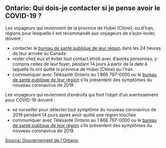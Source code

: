 ## Ontario: Qui dois-je contacter si je pense avoir le COVID-19 ?

Les voyageurs qui reviennent de la province de Hubei (Chine), ou d’Iran, régions pour lesquelle il est recommandé aux voyageurs de s’auto-isoler, doivent :

- contacter le [bureau de santé publique de leur région](http://www.health.gov.on.ca/fr/common/system/services/phu/locations.aspx) dans les 24 heures de leur arrivée au Canada
- rester chez eux et éviter tout contact étroit avec d’autres personnes, y compris celles de leur foyer, pendant 14 jours à partir de la date à laquelle ils ont quitté la province de Hubei (Chine) ou l’Iran
- communiquer avec Télésanté Ontario au 1 866 797-0000 ou le [bureau de santé publique de leur région](http://www.health.gov.on.ca/fr/common/system/services/phu/locations.aspx) s’ils présentent des symptômes du nouveau coronavirus de 2019

Les voyageurs qui reviennent d’endroits qui font l’objet d’un avertissement pour COVID-19 doivent :

- se surveiller pour détecter tout symptôme du nouveau coronavirus de 2019 pendant 14 jours après avoir quitté une région touchée
- communiquer avec Télésanté Ontario au 1 866 797-0000 ou le [bureau de santé publique de leur région](http://www.health.gov.on.ca/fr/common/system/services/phu/locations.aspx) s’ils présentent des symptômes du nouveau coronavirus de 2019

[Source: Gouvernement de l'Ontario](https://www.ontario.ca/fr/page/nouveau-coronavirus-2019#section-5)
